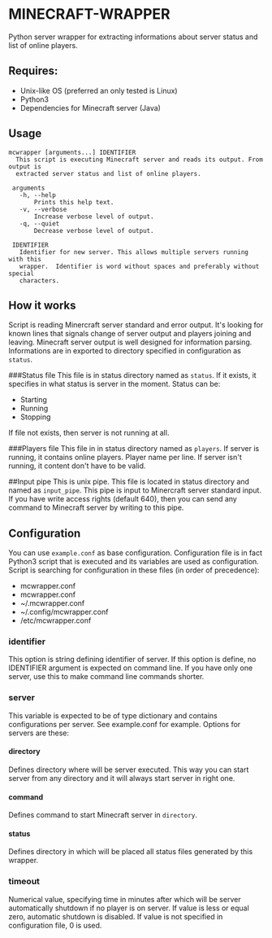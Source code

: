 MINECRAFT-WRAPPER
=================
Python server wrapper for extracting informations about server status and list of
online players.

Requires:
-----------------
* Unix-like OS (preferred an only tested is Linux)
* Python3
* Dependencies for Minecraft server (Java)

Usage
-----------------
```
mcwrapper [arguments...] IDENTIFIER
  This script is executing Minecraft server and reads its output. From output is
  extracted server status and list of online players.

 arguments
   -h, --help
	   Prints this help text.
   -v, --verbose
	   Increase verbose level of output.
   -q, --quiet
	   Decrease verbose level of output.

 IDENTIFIER
   Identifier for new server. This allows multiple servers running with this
   wrapper.  Identifier is word without spaces and preferably without special
   characters.
```

How it works
-----------------
Script is reading Minercraft server standard and error output. It's looking for
known lines that signals change of server output and players joining and leaving.
Minecraft server output is well designed for information parsing. Informations are
in exported to directory specified in configuration as `status`.

###Status file
This file is in status directory named as `status`.  If it exists, it specifies in
what status is server in the moment.
Status can be:
* Starting
* Running
* Stopping

If file not exists, then server is not running at all.

###Players file
This file in in status directory named as `players`. If server is running, it
contains online players. Player name per line.  If server isn't running, it
content don't have to be valid.

##Input pipe
This is unix pipe. This file is located in status directory and named as
`input_pipe`.  This pipe is input to Minercraft server standard input. If you have
write access rights (default 640), then you can send any command to Minecraft
server by writing to this pipe.

Configuration
-----------------
You can use `example.conf` as base configuration. Configuration file is in fact
Python3 script that is executed and its variables are used as configuration.
Script is searching for configuration in these files (in order of precedence):
 * mcwrapper.conf
 * mcwrapper.conf
 * ~/.mcwrapper.conf
 * ~/.config/mcwrapper.conf
 * /etc/mcwrapper.conf

### identifier
This option is string defining identifier of server. If this option is define, no
IDENTIFIER argument is expected on command line. If you have only one server, use
this to make command line commands shorter.

### server
This variable is expected to be of type dictionary and contains configurations per
server. See example.conf for example. Options for servers are these:
#### directory
Defines directory where will be server executed. This way you can start server from
any directory and it will always start server in right one.
#### command
Defines command to start Minecraft server in `directory`.
#### status
Defines directory in which will be placed all status files generated by this
wrapper.

### timeout
Numerical value, specifying time in minutes after which will be server
automatically shutdown if no player is on server. If value is less or equal zero,
automatic shutdown is disabled. If value is not specified in configuration file, 0
is used.
